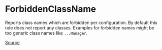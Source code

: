 # ForbiddenClassName

Reports class names which are forbidden per configuration.
By default this rule does not report any classes.
Examples for forbidden names might be too generic class names like `...Manager`.


[Source](https://arturbosch.github.io/detekt/naming.html#forbiddenclassname)
